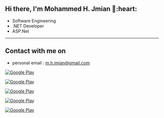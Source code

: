 <h2> Hi there, I'm Mohammed H. Jmian 👋:heart: </h2>



- Software Engineering
- .NET Developer
- ASP.Net 
 
<hr>


<h2> Contact with me on </h2>

- personal email : m.h.jmian@gmail.com


<p>
<a href="" target="_blank"><img alt="Google Play" src="https://img.shields.io/badge/whatsapp%20bussines-128C7E.svg?style=for-the-badge&logo=whatsapp&logoColor=white" /></a>

<a href="https://www.facebook.com/mohammed.h.jmian/" target="_blank"><img alt="Google Play" src="https://img.shields.io/badge/Facebook-4267B2.svg?style=for-the-badge&logo=facebook&logoColor=white" /></a> 

<a href="https://www.linkedin.com/in/mohammed-h-jmian/" target="_blank"><img alt="Google Play" src="https://img.shields.io/badge/linkedin-0077b5.svg?style=for-the-badge&logo=linkedin&logoColor=white" /></a>

<a href="https://www.youtube.com/@mohammed-h-jmian" target="_blank"><img alt="Google Play" src="https://img.shields.io/badge/youtube-FF0000.svg?style=for-the-badge&logo=youtube&logoColor=white" /></a>

<a href="https://www.instagram.com/mohammed.h.jmian" target="_blank"><img alt="Google Play" src="https://img.shields.io/badge/instagram-cd486b.svg?style=for-the-badge&logo=instagram&logoColor=white" /></a> <p>



<!--
**mohammed-h-jmian/mohammed-h-jmian** is a ✨ _special_ ✨ repository because its `README.md` (this file) appears on your GitHub profile.
Here are some ideas to get you started:
- 🔭 I’m currently working on ...
- 🌱 I’m currently learning ...
- 👯 I’m looking to collaborate on ...
- 🤔 I’m looking for help with ...
- 💬 Ask me about ...
- 📫 How to reach me: ...
- 😄 Pronouns: ...
- ⚡ Fun fact: ...
-->
